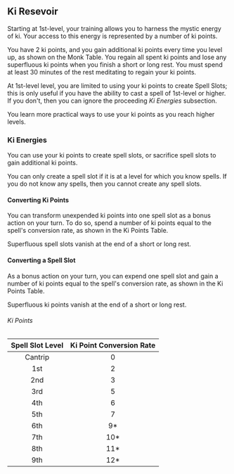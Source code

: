 ## Ki Resevoir
Starting at 1st-level, your training allows you to harness the mystic energy of ki. Your access to this energy is represented by a number of ki points. 

You have 2 ki points, and you gain additional ki points every time you level up, as shown on the Monk Table. You regain all spent ki points and lose any superfluous ki points when you finish a short or long rest. You must spend at least 30 minutes of the rest meditating to regain your ki points.

At 1st-level level, you are limited to using your ki points to create Spell Slots; this is only useful if you have the ability to cast a spell of 1st-level or higher. If you don't, then you can ignore the proceeding *Ki Energies* subsection.

You learn more practical ways to use your ki points as you reach higher levels.

### Ki Energies
You can use your ki points to create spell slots, or sacrifice spell slots to gain additional ki points. 

You can only create a spell slot if it is at a level for which you know spells. If you do not know any spells, then you cannot create any spell slots.

#### Converting Ki Points
You can transform unexpended ki points into one spell slot as a bonus action on your turn. To do so, spend a number of ki points equal to the spell's conversion rate, as shown in the Ki Points Table.

Superfluous spell slots vanish at the end of a short or long rest.

#### Converting a Spell Slot
As a bonus action on your turn, you can expend one spell slot and gain a number of ki points equal to the spell's conversion rate, as shown in the Ki Points Table.

Superfluous ki points vanish at the end of a short or long rest.

###### Ki Points

| Spell Slot Level | Ki Point Conversion Rate |
|:----------------:|:------------------------:|
| Cantrip          | 0                        |
| 1st              | 2                        |
| 2nd              | 3                        |
| 3rd              | 5                        |
| 4th              | 6                        |
| 5th              | 7                        |
| 6th              | 9*                       |
| 7th              | 10*                      |
| 8th              | 11*                      |
| 9th              | 12*                      |
